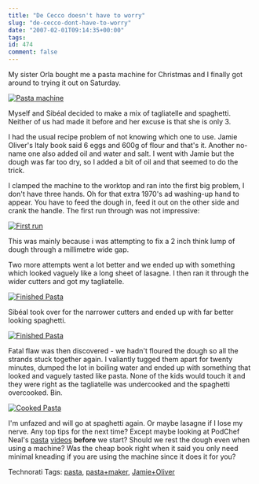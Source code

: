 ```yaml
---
title: "De Cecco doesn't have to worry"
slug: "de-cecco-dont-have-to-worry"
date: "2007-02-01T09:14:35+00:00"
tags:
id: 474
comment: false
---
```


My sister Orla bought me a pasta machine for Christmas and I finally got around to trying it out on Saturday.

[![Pasta machine](http://farm1.static.flickr.com/170/373863862_e8da33746e_m.jpg)](http://www.flickr.com/photos/bandon1/373863862/ "Photo Sharing")

Myself and Sibéal decided to make a mix of tagliatelle and spaghetti. Neither of us had made it before and her excuse is that she is only 3.

I had the usual recipe problem of not knowing which one to use. Jamie Oliver's Italy book said 6 eggs and 600g of flour and that's it. Another no-name one also added oil and water and salt. I went with Jamie but the dough was far too dry, so I added a bit of oil and that seemed to do the trick.

I clamped the machine to the worktop and ran into the first big problem, I don't have three hands. Oh for that extra 1970's ad washing-up hand to appear. You have to feed the dough in, feed it out on the other side and crank the handle. The first run through was not impressive:

[![First run](http://farm1.static.flickr.com/148/373864273_42bd8d7991_m.jpg)](http://www.flickr.com/photos/bandon1/373864273/ "Photo Sharing")

This was mainly because i was attempting to fix a 2 inch think lump of dough through a millimetre wide gap.

Two more attempts went a lot better and we ended up with something which looked vaguely like a long sheet of lasagne. I then ran it through the wider cutters and got my tagliatelle.

[![Finished Pasta](http://farm1.static.flickr.com/125/373865003_a91a15e0ba_m.jpg)](http://www.flickr.com/photos/bandon1/373865003/ "Photo Sharing")

Sibéal took over for the narrower cutters and ended up with far better looking spaghetti.

[![Finished Pasta](http://farm1.static.flickr.com/167/373864763_39608673b1_m.jpg)](http://www.flickr.com/photos/bandon1/373864763/ "Photo Sharing")

Fatal flaw was then discovered - we hadn't floured the dough so all the strands stuck together again. I valiantly tugged them apart for twenty minutes, dumped the lot in boiling water and ended up with something that looked and vaguely tasted like pasta. None of the kids would touch it and they were right as the tagliatelle was undercooked and the spaghetti overcooked. Bin.

[![Cooked Pasta](http://farm1.static.flickr.com/141/373862895_6faa5a7583_m.jpg)](http://www.flickr.com/photos/bandon1/373862895/ "Photo Sharing")

I'm unfazed and will go at spaghetti again. Or maybe lasagne if I lose my nerve. Any top tips for the next time? Except maybe looking at PodChef Neal's [pasta](http://www.youtube.com/watch?v=AGQ2EqU9bXQ) [videos](http://www.youtube.com/watch?v=E7vF4pw1srU) **before** we start? Should we rest the dough even when using a machine? Was the cheap book right when it said you only need minimal kneading if you are using the machine since it does it for you?

<span class="technoratitag">Technorati Tags: [pasta](http://www.technorati.com/tags/pasta), [pasta+maker](http://www.technorati.com/tags/pasta+maker), [Jamie+Oliver](http://www.technorati.com/tags/Jamie+Oliver)</span>
